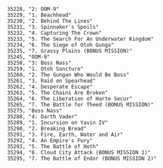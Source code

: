 ﻿```text
35228, "2: OOM-9"
35229, "1. Beachhead"
35230, "2. Behind The Lines"
35231, "3. Spinnaker's Spoils"
35232, "4. Capturing The Crown"
35233, "5. The Search For An Underwater Kingdom"
35234, "6. The Siege of Otoh Gunga"
35235, "7. Grassy Plains (BONUS MISSION)"
35245, "OOM-9"
35258, "3: Boss Nass"
35259, "1. Otoh Sancture"
35260, "2. The Gungan Who Would Be Boss"
35261, "3. Raid on Spearhead"
35262, "4. Desperate Escape"
35263, "5. The Chains Are Broken"
35264, "6. The Liberation of Harte Secur"
35265, "7. The Battle for Theed (BONUS MISSION)"
35275, "Boss Nass"
35288, "4: Darth Vader"
35289, "1. Incursion on Yavin IV"
35290, "2. Breaking Bread"
35291, "3. Fire, Earth, Water and Air"
35292, "4. An Empire's Fury"
35293, "5. The Battle of Hoth"
35294, "6. Cloud City Attack (BONUS MISSION 1)"
35295, "7. The Battle of Endor (BONUS MISSION 2)"
```